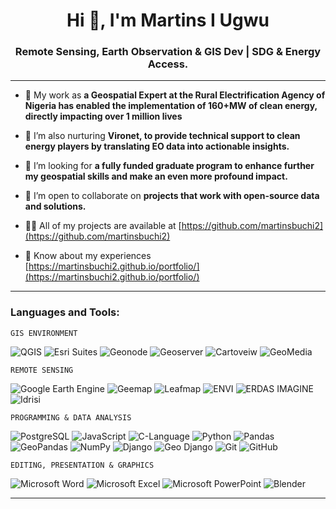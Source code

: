 <h1 align="center">Hi 👋, I'm Martins I Ugwu</h1>
<h3 align="center">Remote Sensing, Earth Observation & GIS Dev | SDG & Energy Access.</h3>


</p>

***

- 🤝 My work as **a Geospatial Expert at the Rural Electrification Agency of Nigeria has enabled the implementation of 160+MW of clean energy, directly impacting over 1 million lives**

- 🌱 I’m also nurturing **Vironet, to provide technical support to clean energy players by translating EO data into actionable insights.**

- 🔭 I’m looking for  **a fully funded graduate program to enhance further my geospatial skills and make an even more profound impact.**

- 👯 I’m open to collaborate on **projects that work with open-source data and solutions.**

- 👨‍💻 All of my projects are available at [https://github.com/martinsbuchi2](https://github.com/martinsbuchi2)

- 📄 Know about my experiences [https://martinsbuchi2.github.io/portfolio/](https://martinsbuchi2.github.io/portfolio/)

***
<h3 align="left">Languages and Tools:</h3>

`GIS ENVIRONMENT`


![QGIS](https://img.shields.io/badge/qgis-%23150458.svg?style=for-the-badge&logo=qgis&logoColor=white)
![Esri Suites](https://img.shields.io/badge/esri-%23013243.svg?style=for-the-badge&logo=esri&logoColor=white)
![Geonode](https://img.shields.io/badge/GeoNode-%23F05033.svg?style=for-the-badge&logo=geonode&logoColor=white)
![Geoserver](https://img.shields.io/badge/GeoServer-3670A0?style=for-the-badge&logo=geoserver&logoColor=ffdd54)
![Cartoveiw](https://img.shields.io/badge/Carto-%23316192.svg?style=for-the-badge&logo=carto&logoColor=white)
![GeoMedia](https://img.shields.io/badge/geoMedia-%23150458.svg?style=for-the-badge&logo=geomedia&logoColor=white)

`REMOTE SENSING`


![Google Earth Engine](https://img.shields.io/badge/googleearthengine-%23555011.svg?style=for-the-badge&logo=googleearthengine&logoColor=white)
![Geemap](https://img.shields.io/badge/geemap-%23135011.svg?style=for-the-badge&logo=geemap&logoColor=white)
![Leafmap](https://img.shields.io/badge/leafmap-%23135011.svg?style=for-the-badge&logo=leafmap&logoColor=white)
![ENVI](https://img.shields.io/badge/envi-%23150458.svg?style=for-the-badge&logo=envi&logoColor=white)
![ERDAS IMAGINE](https://img.shields.io/badge/erdasimagine-%23F05033.svg?style=for-the-badge&logo=erdasimagine&logoColor=white)
![Idrisi](https://img.shields.io/badge/idrisi-3670A0?style=for-the-badge&logo=idrisi&logoColor=ffdd54)

`PROGRAMMING & DATA ANALYSIS`

![PostgreSQL](https://img.shields.io/badge/postgres-%23456392.svg?style=for-the-badge&logo=postgresql&logoColor=white)
![JavaScript](https://img.shields.io/badge/javascript-%23322492.svg?style=for-the-badge&logo=javascript&logoColor=white)
![C-Language](https://img.shields.io/badge/CLanguage-%23316192.svg?style=for-the-badge&logo=c&logoColor=white)
![Python](https://img.shields.io/badge/python-3670A0?style=for-the-badge&logo=python&logoColor=ffdd54)
![Pandas](https://img.shields.io/badge/pandas-%23150458.svg?style=for-the-badge&logo=pandas&logoColor=white)
![GeoPandas](https://img.shields.io/badge/geopandas-%23150458.svg?style=for-the-badge&logo=geopandas&logoColor=white)
![NumPy](https://img.shields.io/badge/numpy-%23013243.svg?style=for-the-badge&logo=numpy&logoColor=white)
![Django](https://img.shields.io/badge/django-%23150458.svg?style=for-the-badge&logo=django&logoColor=white)
![Geo Django](https://img.shields.io/badge/geodjango-%23150458.svg?style=for-the-badge&logo=geodjango&logoColor=white)
![Git](https://img.shields.io/badge/git-%23F05033.svg?style=for-the-badge&logo=git&logoColor=white)
![GitHub](https://img.shields.io/badge/github-%23121011.svg?style=for-the-badge&logo=github&logoColor=white)

`EDITING, PRESENTATION & GRAPHICS`

![Microsoft Word](https://img.shields.io/badge/Microsoft_Word-2B579A?style=for-the-badge&logo=microsoft-word&logoColor=white)
![Microsoft Excel](https://img.shields.io/badge/Microsoft_Excel-217346?style=for-the-badge&logo=microsoft-excel&logoColor=white)
![Microsoft PowerPoint](https://img.shields.io/badge/Microsoft_PowerPoint-217399?style=for-the-badge&logo=microsoft-powerpoint&logoColor=white)
![Blender](https://img.shields.io/badge/blender-%23F5792A.svg?style=for-the-badge&logo=blender&logoColor=white)

***
<!-- <p>&nbsp;<img align="center" src="https://github-readme-stats.vercel.app/api?username=martinsbuchi2&show_icons=true&locale=en" alt="martinsbuchi2" /></p> -->
